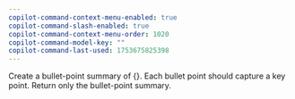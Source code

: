 ```yaml
---
copilot-command-context-menu-enabled: true
copilot-command-slash-enabled: true
copilot-command-context-menu-order: 1020
copilot-command-model-key: ""
copilot-command-last-used: 1753675825398
---
```

Create a bullet-point summary of {}. Each bullet point should capture a key point. Return only the bullet-point summary.